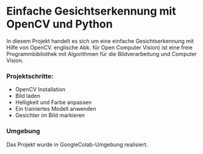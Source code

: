 # Einfache Gesichtserkennung mit OpenCV und Python
In diesem Projekt handelt es sich um eine einfache Gesichtserkennung mit Hilfe von OpenCV.
englische Abk. für Open Computer Vision) ist eine freie Programmbibliothek mit Algorithmen für die Bildverarbeitung und Computer Vision.

### Projektschritte:
- OpenCV Installation
- Bild laden
- Helligkeit und Farbe anpassen
- Ein trainiertes Modell anwenden
- Gesichter im Bild markieren

### Umgebung
Das Projekt wurde in GoogleColab-Umgebung realisiert.
